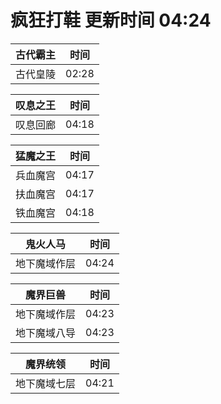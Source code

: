 # 疯狂打鞋 更新时间 04:24

| 古代霸主   | 时间    |
|--------|-------|
| 古代皇陵 | 02:28 |

| 叹息之王   | 时间    |
|--------|-------|
| 叹息回廊 | 04:18 |

| 猛魔之王   | 时间    |
|--------|-------|
| 兵血魔宫 | 04:17 |
| 扶血魔宫 | 04:17 |
| 铁血魔宫 | 04:18 |

| 鬼火人马   | 时间    |
|--------|-------|
| 地下魔域作层 | 04:24 |

| 魔界巨兽   | 时间    |
|--------|-------|
| 地下魔域作层 | 04:23 |
| 地下魔域八导 | 04:23 |

| 魔界统领   | 时间    |
|--------|-------|
| 地下魔域七层 | 04:21 |